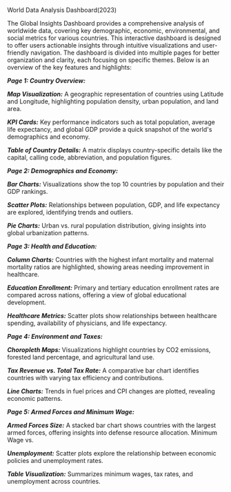 World Data Analysis Dashboard(2023)


The Global Insights Dashboard provides a comprehensive analysis of worldwide data, covering key demographic, economic, environmental, and social metrics for
various countries. This interactive dashboard is designed to offer users actionable insights through intuitive visualizations and user-friendly navigation. 
The dashboard is divided into multiple pages for better organization and clarity, each focusing on specific themes. Below is an overview of the key features
and highlights:


***Page 1: Country Overview:***



***Map Visualization:*** A geographic representation of countries using Latitude and Longitude, highlighting population density, urban population, and 
land area.


***KPI Cards:*** Key performance indicators such as total population, average life expectancy, and global GDP provide a quick snapshot of the world's
demographics and economy.


***Table of Country Details:*** A matrix displays country-specific details like the capital, calling code, abbreviation, and population figures.



***Page 2: Demographics and Economy:***



***Bar Charts:*** Visualizations show the top 10 countries by population and their GDP rankings.



***Scatter Plots:*** Relationships between population, GDP, and life expectancy are explored, identifying trends and outliers.



***Pie Charts:*** Urban vs. rural population distribution, giving insights into global urbanization patterns.



***Page 3: Health and Education:***



***Column Charts:*** Countries with the highest infant mortality and maternal mortality ratios are highlighted, showing areas needing improvement in
healthcare.



***Education Enrollment:*** Primary and tertiary education enrollment rates are compared across nations, offering a view of global educational 
development.



***Healthcare Metrics:*** Scatter plots show relationships between healthcare spending, availability of physicians, and life expectancy.



***Page 4: Environment and Taxes:***



***Choropleth Maps:*** Visualizations highlight countries by CO2 emissions, forested land percentage, and agricultural land use.



***Tax Revenue vs. Total Tax Rate:*** A comparative bar chart identifies countries with varying tax efficiency and contributions.



***Line Charts:*** Trends in fuel prices and CPI changes are plotted, revealing economic patterns.



***Page 5: Armed Forces and Minimum Wage:***



***Armed Forces Size:*** A stacked bar chart shows countries with the largest armed forces, offering insights into defense resource allocation.
Minimum Wage vs. 


***Unemployment:*** Scatter plots explore the relationship between economic policies and unemployment rates.



***Table Visualization:*** Summarizes minimum wages, tax rates, and unemployment across countries.

